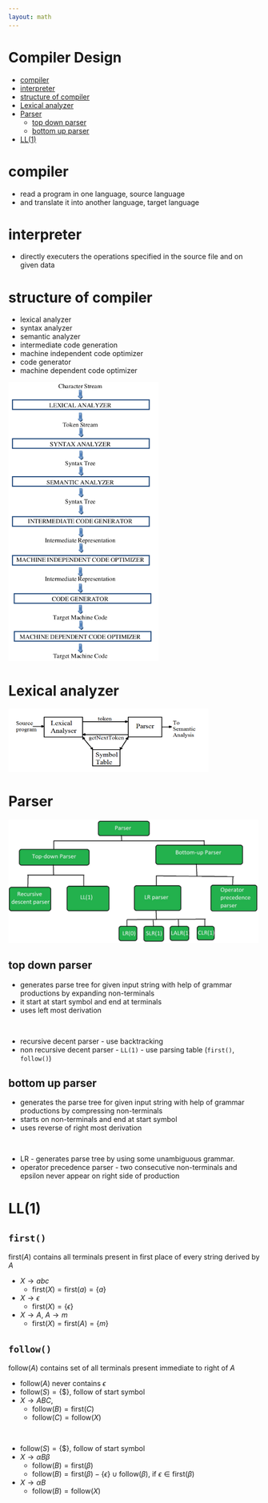 ```yaml
---
layout: math
---
```


<h1> Compiler Design </h1>

- [compiler](#compiler)
- [interpreter](#interpreter)
- [structure of compiler](#structure-of-compiler)
- [Lexical analyzer](#lexical-analyzer)
- [Parser](#parser)
  - [top down parser](#top-down-parser)
  - [bottom up parser](#bottom-up-parser)
- [LL(1)](#ll1)

# compiler

- read a program in one language, source language
- and translate it into another language, target language

# interpreter

- directly executers the operations specified in the source file and on given data

# structure of compiler

- lexical analyzer
- syntax analyzer
- semantic analyzer
- intermediate code generation
- machine independent code optimizer
- code generator
- machine dependent code optimizer

<img src="./img/cprocess.png" alt="compiler-process" width="300px">

# Lexical analyzer

<img src="./img/lexer.png" alt="lexer" width="400px">

# Parser

<img src="./img/parser.jpg" alt="parser" width="500px">

## top down parser

- generates parse tree for given input string with help of grammar productions by expanding non-terminals
- it start at start symbol and end at terminals
- uses left most derivation

<br>

- recursive decent parser - use backtracking
- non recursive decent parser - `LL(1)` - use parsing table (`first()`, `follow()`)

## bottom up parser

- generates the parse tree for given input string with help of grammar productions by compressing non-terminals
- starts on non-terminals and end at start symbol
- uses reverse of right most derivation

<br>

- LR - generates parse tree by using some unambiguous grammar.
- operator precedence parser - two consecutive non-terminals and epsilon never appear on right side of production

# LL(1)

## `first()`

$\text{first}(A)$ contains all terminals present in first place of every string derived by $A$

- $X \rightarrow abc$
  - $\text{first}(X) = \text{first}(a) = \{a\}$
- $X \rightarrow \epsilon$
  - $\text{first}(X) = \{\epsilon\}$
- $X \rightarrow A$, $A \rightarrow m$
  - $\text{first}(X) = \text{first}(A) = \{m\}$

## `follow()`

$\text{follow}(A)$ contains set of all terminals present immediate to right of $A$

- $\text{follow}(A)$ never contains $\epsilon$
- $\text{follow}(S) = \{\$\}$, follow of start symbol
- $X \rightarrow ABC$, 
  - $\text{follow}(B) = \text{first}(C)$
  - $\text{follow}(C) = \text{follow}(X)$

<br>

- $\text{follow}(S) = \{\$\}$, follow of start symbol
- $X \rightarrow \alpha B \beta$
  - $\text{follow}(B) = \text{first}(\beta)$
  - $\text{follow}(B) = \text{first}(\beta) - \{\epsilon\} \cup \text{follow}(\beta)$, 
    if $\epsilon \in \text{first}(\beta)$
- $X \rightarrow \alpha B$
  - $\text{follow}(B) = \text{follow}(X)$